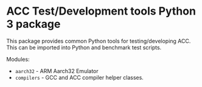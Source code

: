# ACC Test/Development tools Python 3 package

This package provides common Python tools for testing/developing ACC. This can
be imported into Python and benchmark test scripts.

Modules:
* `aarch32` - ARM Aarch32 Emulator
* `compilers` - GCC and ACC compiler helper classes.